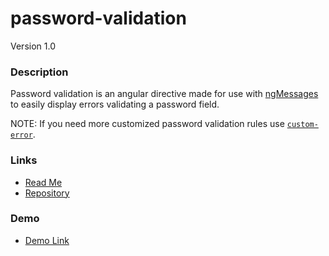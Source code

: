 # password-validation
Version 1.0

### Description
Password validation is an angular directive made for use with [ngMessages](https://docs.angularjs.org/api/ngMessages/directive/ngMessages) to easily display errors validating a password field.

NOTE: If you need more customized password validation rules use [`custom-error`](custom-error.md).

### Links
* [Read Me](https://github.com/thirdwavellc/cui-ng/tree/master/directives/password-validation)
* [Repository](https://github.com/thirdwavellc/cui-ng)

### Demo
* [Demo Link](http://cui.covisint.qa.thirdwavellc.com/cui-ng-0.0.1-SNAPSHOT/build/index.html#/password-validation)